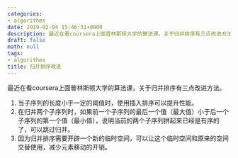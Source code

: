 ```yaml
---
categories:
- algorithms
date: 2019-02-04 15:46:31+0000
description: 最近在看coursera上面普林斯顿大学的算法课，关于归并排序有三点改进方法。
draft: false
math: null
tags:
- algorithms
title: 归并排序改进
---
```


最近在看coursera上面普林斯顿大学的算法课，关于归并排序有三点改进方法。
<!--more-->

1. 当子序列的长度小于一定的阈值时，使用插入排序可以提升性能。
2. 在归并两个子序列时，如果前一个子序列的最后一个值（最大值）小于后一个子序列的第一个值（最小值），说明当前的两个子序列拼起来已经是有序的了，可以跳过归并。
3. 因为归并排序需要开辟一个新的临时空间，可以让这个临时空间和原来的空间交替使用，减少元素移动的开销。
